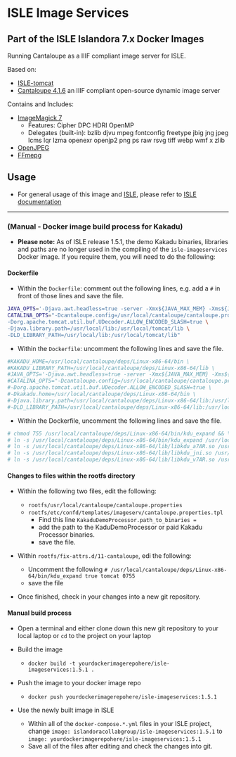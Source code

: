 # ISLE Image Services

## Part of the ISLE Islandora 7.x Docker Images
Running Cantaloupe as a IIIF compliant image server for ISLE.

Based on:
* [ISLE-tomcat](https://github.com/Islandora-Collaboration-Group/isle-tomcat)
* [Cantaloupe 4.1.6](https://medusa-project.github.io/cantaloupe/) an IIIF compliant open-source dynamic image server

Contains and Includes:
* [ImageMagick 7](https://www.imagemagick.org/)
  * Features: Cipher DPC HDRI OpenMP
  * Delegates (built-in): bzlib djvu mpeg fontconfig freetype jbig jng jpeg lcms lqr lzma openexr openjp2 png ps raw rsvg tiff webp wmf x zlib
* [OpenJPEG](http://www.openjpeg.org/)
* [FFmepg](https://www.ffmpeg.org/)

## Usage

* For general usage of this image and [ISLE](https://github.com/Islandora-Collaboration-Group/ISLE), please refer to [ISLE documentation](https://islandora-collaboration-group.github.io/ISLE/)

---

### (Manual - Docker image build process for Kakadu)
* **Please note:** As of ISLE release 1.5.1, the demo Kakadu binaries, libraries and paths are no longer used in the compiling of the `isle-imageservices` Docker image. If you require them, you will need to do the following:

#### Dockerfile

* Within the `Dockerfile`: comment out the following lines, e.g. add a `#` in front of those lines and save the file.

```bash
JAVA_OPTS='-Djava.awt.headless=true -server -Xmx${JAVA_MAX_MEM} -Xms${JAVA_MIN_MEM} -XX:+UseG1GC -XX:+UseStringDeduplication -XX:MaxGCPauseMillis=200 -XX:InitiatingHeapOccupancyPercent=70 -Djava.net.preferIPv4Stack=true -Djava.net.preferIPv4Addresses=true' \
CATALINA_OPTS="-Dcantaloupe.config=/usr/local/cantaloupe/cantaloupe.properties \
-Dorg.apache.tomcat.util.buf.UDecoder.ALLOW_ENCODED_SLASH=true \
-Djava.library.path=/usr/local/lib:/usr/local/tomcat/lib \
-DLD_LIBRARY_PATH=/usr/local/lib:/usr/local/tomcat/lib"
```

* Within the `Dockerfile`: uncomment the following lines and save the file.

```bash
#KAKADU_HOME=/usr/local/cantaloupe/deps/Linux-x86-64/bin \
#KAKADU_LIBRARY_PATH=/usr/local/cantaloupe/deps/Linux-x86-64/lib \
#JAVA_OPTS='-Djava.awt.headless=true -server -Xmx${JAVA_MAX_MEM} -Xms${JAVA_MIN_MEM} -XX:+UseG1GC -XX:+UseStringDeduplication -XX:MaxGCPauseMillis=200 -XX:InitiatingHeapOccupancyPercent=70 -Djava.net.preferIPv4Stack=true -Djava.net.preferIPv4Addresses=true' \
#CATALINA_OPTS="-Dcantaloupe.config=/usr/local/cantaloupe/cantaloupe.properties \
#-Dorg.apache.tomcat.util.buf.UDecoder.ALLOW_ENCODED_SLASH=true \
#-Dkakadu.home=/usr/local/cantaloupe/deps/Linux-x86-64/bin \
#-Djava.library.path=/usr/local/cantaloupe/deps/Linux-x86-64/lib:/usr/local/tomcat/lib \
#-DLD_LIBRARY_PATH=/usr/local/cantaloupe/deps/Linux-x86-64/lib:/usr/local/tomcat/lib"
```

* Within the Dockerfile, uncomment the following lines and save the file.

```bash
# chmod 755 /usr/local/cantaloupe/deps/Linux-x86-64/bin/kdu_expand && \
# ln -s /usr/local/cantaloupe/deps/Linux-x86-64/bin/kdu_expand /usr/local/bin/kdu_expand && \
# ln -s /usr/local/cantaloupe/deps/Linux-x86-64/lib/libkdu_a7AR.so /usr/local/lib/libkdu_a7AR.so && \
# ln -s /usr/local/cantaloupe/deps/Linux-x86-64/lib/libkdu_jni.so /usr/local/lib/libkdu_jni.so && \
# ln -s /usr/local/cantaloupe/deps/Linux-x86-64/lib/libkdu_v7AR.so /usr/local/lib/libkdu_v7AR.so && \
```    

#### Changes to files within the rootfs directory

* Within the following two files, edit the following: 
  * `rootfs/usr/local/cantaloupe/cantaloupe.properties`
  * `rootfs/etc/confd/templates/imageserv/cantaloupe.properties.tpl`
    * Find this line `KakaduDemoProcessor.path_to_binaries = `
    * add the path to the KaduDemoProcessor or paid Kakadu Processor binaries.
    * save the file.

* Within `rootfs/fix-attrs.d/11-cantaloupe`, edi the following:
  * Uncomment the following `# /usr/local/cantaloupe/deps/Linux-x86-64/bin/kdu_expand true tomcat 0755`
  * save the file

* Once finished, check in your changes into a new git repository.

#### Manual build process

* Open a terminal and either clone down this new git repository to your local laptop or `cd` to the project on your laptop

* Build the image
  * `docker build -t yourdockerimagerepohere/isle-imageservices:1.5.1 .`

* Push the image to your docker image repo
  * `docker push yourdockerimagerepohere/isle-imageservices:1.5.1`

* Use the newly built image in ISLE
  * Within all of the `docker-compose.*.yml` files in your ISLE project, change `image: islandoracollabgroup/isle-imageservices:1.5.1` to `image: yourdockerimagerepohere/isle-imageservices:1.5.1`
  * Save all of the files after editing and check the changes into git.